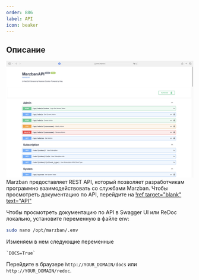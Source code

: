 ```yaml
---
order: 886
label: API
icon: beaker
---
```

## Описание 
![](/static/19.png)
Marzban предоставляет REST API, который позволяет разработчикам программно взаимодействовать со службами Marzban. 
Чтобы просмотреть документацию по API, перейдите на 
[!ref target="blank" text="API"](https://api.marzban.dev)

Чтобы просмотреть документацию по API в Swagger UI или ReDoc локально, установите переменную в файле env:

```bash
sudo nano /opt/marzban/.env
```

Изменяем в нем следующие переменные

```
`DOCS=True`
```
Перейдите в браузере  `http://YOUR_DOMAIN/docs` или `http://YOUR_DOMAIN/redoc`.


